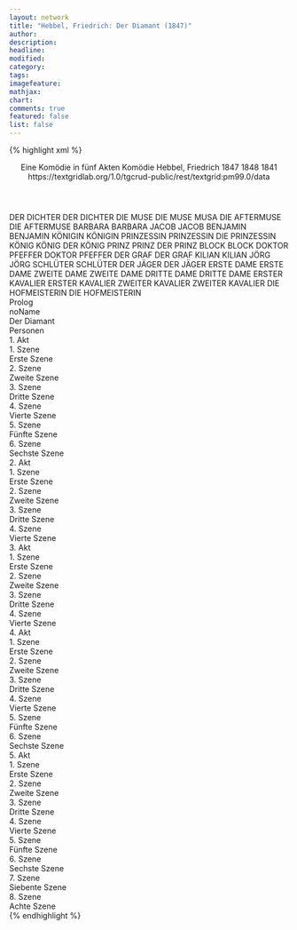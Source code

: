 ```yaml
---
layout: network
title: "Hebbel, Friedrich: Der Diamant (1847)"
author:
description:
headline:
modified:
category:
tags:
imagefeature: 
mathjax: 
chart: 
comments: true
featured: false
list: false
---
```

{% highlight xml %}
<?xml-model href="https://raw.githubusercontent.com/DLiNa/project/master/rules/lina.rnc"?><?xml-model href="https://raw.githubusercontent.com/DLiNa/project/master/rules/lina.sch"?>
<play xmlns="http://lina.digital">
  <header>
    <title>Der Diamant</title>
    <subtitle>Eine Komödie in fünf Akten</subtitle>
    <genretitle>Komödie</genretitle>
    <author>Hebbel, Friedrich</author>
    <date type="print" when="1847">1847</date>
    <date type="premiere" when="1848">1848</date>
    <date type="written" when="1841">1841</date>
    <source>https://textgridlab.org/1.0/tgcrud-public/rest/textgrid:pm99.0/data</source>
  </header>
  <personae>
    <character>
      <name>DER DICHTER</name>
      <alias xml:id="der_dichter">
        <name>DER DICHTER</name>
      </alias>
    </character>
    <character>
      <name>DIE MUSE</name>
      <alias xml:id="die_muse">
        <name>DIE MUSE</name>
      </alias>
      <alias xml:id="musa">
        <name>MUSA</name>
      </alias>
    </character>
    <character>
      <name>DIE AFTERMUSE</name>
      <alias xml:id="die_aftermuse">
        <name>DIE AFTERMUSE</name>
      </alias>
    </character>
    <character>
      <name>BARBARA</name>
      <alias xml:id="barbara">
        <name>BARBARA</name>
      </alias>
    </character>
    <character>
      <name>JACOB</name>
      <alias xml:id="jacob">
        <name>JACOB</name>
      </alias>
    </character>
    <character>
      <name>BENJAMIN</name>
      <alias xml:id="benjamin">
        <name>BENJAMIN</name>
      </alias>
    </character>
    <character>
      <name>KÖNIGIN</name>
      <alias xml:id="königin">
        <name>KÖNIGIN</name>
      </alias>
    </character>
    <character>
      <name>PRINZESSIN</name>
      <alias xml:id="prinzessin">
        <name>PRINZESSIN</name>
      </alias>
      <alias xml:id="die_prinzessin">
        <name>DIE PRINZESSIN</name>
      </alias>
    </character>
    <character>
      <name>KÖNIG</name>
      <alias xml:id="könig">
        <name>KÖNIG</name>
      </alias>
      <alias xml:id="der_könig">
        <name>DER KÖNIG</name>
      </alias>
    </character>
    <character>
      <name>PRINZ</name>
      <alias xml:id="prinz">
        <name>PRINZ</name>
      </alias>
      <alias xml:id="der_prinz">
        <name>DER PRINZ</name>
      </alias>
    </character>
    <character>
      <name>BLOCK</name>
      <alias xml:id="block">
        <name>BLOCK</name>
      </alias>
    </character>
    <character>
      <name>DOKTOR PFEFFER</name>
      <alias xml:id="doktor_pfeffer">
        <name>DOKTOR PFEFFER</name>
      </alias>
    </character>
    <character>
      <name>DER GRAF</name>
      <alias xml:id="der_graf">
        <name>DER GRAF</name>
      </alias>
    </character>
    <character>
      <name>KILIAN</name>
      <alias xml:id="kilian">
        <name>KILIAN</name>
      </alias>
    </character>
    <character>
      <name>JÖRG</name>
      <alias xml:id="jörg">
        <name>JÖRG</name>
      </alias>
    </character>
    <character>
      <name>SCHLÜTER</name>
      <alias xml:id="schlüter">
        <name>SCHLÜTER</name>
      </alias>
    </character>
    <character>
      <name>DER JÄGER</name>
      <alias xml:id="der_jäger">
        <name>DER JÄGER</name>
      </alias>
    </character>
    <character>
      <name>ERSTE DAME</name>
      <alias xml:id="erste_dame">
        <name>ERSTE DAME</name>
      </alias>
    </character>
    <character>
      <name>ZWEITE DAME</name>
      <alias xml:id="zweite_dame">
        <name>ZWEITE DAME</name>
      </alias>
    </character>
    <character>
      <name>DRITTE DAME</name>
      <alias xml:id="dritte_dame">
        <name>DRITTE DAME</name>
      </alias>
    </character>
    <character>
      <name>ERSTER KAVALIER</name>
      <alias xml:id="erster_kavalier">
        <name>ERSTER KAVALIER</name>
      </alias>
    </character>
    <character>
      <name>ZWEITER KAVALIER</name>
      <alias xml:id="zweiter_kavalier">
        <name>ZWEITER KAVALIER</name>
      </alias>
    </character>
    <character>
      <name>DIE HOFMEISTERIN</name>
      <alias xml:id="die_hofmeisterin">
        <name>DIE HOFMEISTERIN</name>
      </alias>
    </character>
  </personae>
  <text>
    <div>
      <head>Prolog</head>
          <div>
            <head>noName</head>
            <sp who="#der_dichter">
              <amount n="29" unit="speech_acts"/>
              <amount n="1500" unit="words"/>
              <amount n="247" unit="lines"/>
              <amount n="8171" unit="chars"/>
            </sp>
            <sp who="#die_muse">
              <amount n="7" unit="speech_acts"/>
              <amount n="214" unit="words"/>
              <amount n="33" unit="lines"/>
              <amount n="1062" unit="chars"/>
            </sp>
            <sp who="#die_aftermuse">
              <amount n="1" unit="speech_acts"/>
              <amount n="17" unit="words"/>
              <amount n="2" unit="lines"/>
              <amount n="76" unit="chars"/>
            </sp>
            <sp who="#musa">
              <amount n="20" unit="speech_acts"/>
              <amount n="1157" unit="words"/>
              <amount n="179" unit="lines"/>
              <amount n="6004" unit="chars"/>
            </sp>
          </div>
    </div>
    <div>
      <head>Der Diamant</head>
      <div>
        <head>Personen</head>
      </div>
      <div>
        <head>1. Akt</head>
        <div>
          <head>1. Szene</head>
          <div>
            <head>Erste Szene</head>
            <sp who="#barbara">
              <amount n="10" unit="speech_acts"/>
              <amount n="387" unit="words"/>
              <amount n="1" unit="lines"/>
              <amount n="2085" unit="chars"/>
            </sp>
            <sp who="#jacob">
              <amount n="9" unit="speech_acts"/>
              <amount n="125" unit="words"/>
              <amount n="7" unit="lines"/>
              <amount n="656" unit="chars"/>
            </sp>
          </div>
        </div>
        <div>
          <head>2. Szene</head>
          <div>
            <head>Zweite Szene</head>
            <sp who="#jacob">
              <amount n="1" unit="speech_acts"/>
              <amount n="242" unit="words"/>
              <amount n="1342" unit="chars"/>
            </sp>
          </div>
        </div>
        <div>
          <head>3. Szene</head>
          <div>
            <head>Dritte Szene</head>
            <sp who="#benjamin">
              <amount n="8" unit="speech_acts"/>
              <amount n="128" unit="words"/>
              <amount n="6" unit="lines"/>
              <amount n="687" unit="chars"/>
            </sp>
            <sp who="#jacob">
              <amount n="10" unit="speech_acts"/>
              <amount n="131" unit="words"/>
              <amount n="9" unit="lines"/>
              <amount n="664" unit="chars"/>
            </sp>
            <sp who="#barbara">
              <amount n="2" unit="speech_acts"/>
              <amount n="38" unit="words"/>
              <amount n="1" unit="lines"/>
              <amount n="202" unit="chars"/>
            </sp>
          </div>
        </div>
        <div>
          <head>4. Szene</head>
          <div>
            <head>Vierte Szene</head>
            <sp who="#benjamin">
              <amount n="1" unit="speech_acts"/>
              <amount n="749" unit="words"/>
              <amount n="4139" unit="chars"/>
            </sp>
          </div>
        </div>
        <div>
          <head>5. Szene</head>
          <div>
            <head>Fünfte Szene</head>
            <sp who="#jacob">
              <amount n="10" unit="speech_acts"/>
              <amount n="570" unit="words"/>
              <amount n="4" unit="lines"/>
              <amount n="2816" unit="chars"/>
            </sp>
            <sp who="#barbara">
              <amount n="10" unit="speech_acts"/>
              <amount n="181" unit="words"/>
              <amount n="8" unit="lines"/>
              <amount n="928" unit="chars"/>
            </sp>
          </div>
        </div>
        <div>
          <head>6. Szene</head>
          <div>
            <head>Sechste Szene</head>
            <sp who="#königin">
              <amount n="9" unit="speech_acts"/>
              <amount n="282" unit="words"/>
              <amount n="6" unit="lines"/>
              <amount n="1499" unit="chars"/>
            </sp>
            <sp who="#prinzessin">
              <amount n="12" unit="speech_acts"/>
              <amount n="709" unit="words"/>
              <amount n="4" unit="lines"/>
              <amount n="3931" unit="chars"/>
            </sp>
            <sp who="#könig">
              <amount n="13" unit="speech_acts"/>
              <amount n="886" unit="words"/>
              <amount n="4" unit="lines"/>
              <amount n="5068" unit="chars"/>
            </sp>
            <sp who="#prinz">
              <amount n="2" unit="speech_acts"/>
              <amount n="100" unit="words"/>
              <amount n="1" unit="lines"/>
              <amount n="553" unit="chars"/>
            </sp>
          </div>
        </div>
      </div>
      <div>
        <head>2. Akt</head>
        <div>
          <head>1. Szene</head>
          <div>
            <head>Erste Szene</head>
            <sp who="#block">
              <amount n="12" unit="speech_acts"/>
              <amount n="1011" unit="words"/>
              <amount n="4" unit="lines"/>
              <amount n="5403" unit="chars"/>
            </sp>
            <sp who="#doktor_pfeffer">
              <amount n="12" unit="speech_acts"/>
              <amount n="435" unit="words"/>
              <amount n="5" unit="lines"/>
              <amount n="2391" unit="chars"/>
            </sp>
          </div>
        </div>
        <div>
          <head>2. Szene</head>
          <div>
            <head>Zweite Szene</head>
            <sp who="#benjamin">
              <amount n="10" unit="speech_acts"/>
              <amount n="378" unit="words"/>
              <amount n="4" unit="lines"/>
              <amount n="2126" unit="chars"/>
            </sp>
            <sp who="#block">
              <amount n="7" unit="speech_acts"/>
              <amount n="44" unit="words"/>
              <amount n="6" unit="lines"/>
              <amount n="220" unit="chars"/>
            </sp>
            <sp who="#doktor_pfeffer">
              <amount n="13" unit="speech_acts"/>
              <amount n="421" unit="words"/>
              <amount n="5" unit="lines"/>
              <amount n="2446" unit="chars"/>
            </sp>
          </div>
        </div>
        <div>
          <head>3. Szene</head>
          <div>
            <head>Dritte Szene</head>
            <sp who="#doktor_pfeffer">
              <amount n="6" unit="speech_acts"/>
              <amount n="66" unit="words"/>
              <amount n="5" unit="lines"/>
              <amount n="345" unit="chars"/>
            </sp>
            <sp who="#block">
              <amount n="2" unit="speech_acts"/>
              <amount n="44" unit="words"/>
              <amount n="1" unit="lines"/>
              <amount n="225" unit="chars"/>
            </sp>
            <sp who="#jacob">
              <amount n="14" unit="speech_acts"/>
              <amount n="317" unit="words"/>
              <amount n="8" unit="lines"/>
              <amount n="1694" unit="chars"/>
            </sp>
            <sp who="#benjamin">
              <amount n="9" unit="speech_acts"/>
              <amount n="498" unit="words"/>
              <amount n="1" unit="lines"/>
              <amount n="2677" unit="chars"/>
            </sp>
          </div>
        </div>
        <div>
          <head>4. Szene</head>
          <div>
            <head>Vierte Szene</head>
            <sp who="#der_graf">
              <amount n="11" unit="speech_acts"/>
              <amount n="145" unit="words"/>
              <amount n="9" unit="lines"/>
              <amount n="783" unit="chars"/>
            </sp>
            <sp who="#der_prinz">
              <amount n="11" unit="speech_acts"/>
              <amount n="1067" unit="words"/>
              <amount n="1" unit="lines"/>
              <amount n="5706" unit="chars"/>
            </sp>
          </div>
        </div>
      </div>
      <div>
        <head>3. Akt</head>
        <div>
          <head>1. Szene</head>
          <div>
            <head>Erste Szene</head>
            <sp who="#kilian">
              <amount n="5" unit="speech_acts"/>
              <amount n="114" unit="words"/>
              <amount n="4" unit="lines"/>
              <amount n="616" unit="chars"/>
            </sp>
            <sp who="#jörg">
              <amount n="5" unit="speech_acts"/>
              <amount n="127" unit="words"/>
              <amount n="3" unit="lines"/>
              <amount n="688" unit="chars"/>
            </sp>
          </div>
        </div>
        <div>
          <head>2. Szene</head>
          <div>
            <head>Zweite Szene</head>
            <sp who="#kilian">
              <amount n="1" unit="speech_acts"/>
              <amount n="281" unit="words"/>
              <amount n="1588" unit="chars"/>
            </sp>
          </div>
        </div>
        <div>
          <head>3. Szene</head>
          <div>
            <head>Dritte Szene</head>
            <sp who="#schlüter">
              <amount n="2" unit="speech_acts"/>
              <amount n="3" unit="words"/>
              <amount n="1" unit="lines"/>
              <amount n="14" unit="chars"/>
            </sp>
            <sp who="#kilian">
              <amount n="2" unit="speech_acts"/>
              <amount n="104" unit="words"/>
              <amount n="557" unit="chars"/>
            </sp>
          </div>
        </div>
        <div>
          <head>4. Szene</head>
          <div>
            <head>Vierte Szene</head>
            <sp who="#benjamin">
              <amount n="20" unit="speech_acts"/>
              <amount n="810" unit="words"/>
              <amount n="8" unit="lines"/>
              <amount n="4513" unit="chars"/>
            </sp>
            <sp who="#doktor_pfeffer">
              <amount n="20" unit="speech_acts"/>
              <amount n="572" unit="words"/>
              <amount n="8" unit="lines"/>
              <amount n="3198" unit="chars"/>
            </sp>
            <sp who="#kilian">
              <amount n="20" unit="speech_acts"/>
              <amount n="409" unit="words"/>
              <amount n="15" unit="lines"/>
              <amount n="2199" unit="chars"/>
            </sp>
            <sp who="#jacob">
              <amount n="15" unit="speech_acts"/>
              <amount n="426" unit="words"/>
              <amount n="10" unit="lines"/>
              <amount n="2259" unit="chars"/>
            </sp>
            <sp who="#block">
              <amount n="6" unit="speech_acts"/>
              <amount n="51" unit="words"/>
              <amount n="6" unit="lines"/>
              <amount n="257" unit="chars"/>
            </sp>
            <sp who="#schlüter">
              <amount n="1" unit="speech_acts"/>
              <amount n="14" unit="words"/>
              <amount n="1" unit="lines"/>
              <amount n="76" unit="chars"/>
            </sp>
          </div>
        </div>
      </div>
      <div>
        <head>4. Akt</head>
        <div>
          <head>1. Szene</head>
          <div>
            <head>Erste Szene</head>
            <sp who="#schlüter">
              <amount n="4" unit="speech_acts"/>
              <amount n="471" unit="words"/>
              <amount n="2595" unit="chars"/>
            </sp>
            <sp who="#benjamin">
              <amount n="3" unit="speech_acts"/>
              <amount n="11" unit="words"/>
              <amount n="3" unit="lines"/>
              <amount n="66" unit="chars"/>
            </sp>
          </div>
        </div>
        <div>
          <head>2. Szene</head>
          <div>
            <head>Zweite Szene</head>
            <sp who="#benjamin">
              <amount n="1" unit="speech_acts"/>
              <amount n="167" unit="words"/>
              <amount n="888" unit="chars"/>
            </sp>
          </div>
        </div>
        <div>
          <head>3. Szene</head>
          <div>
            <head>Dritte Szene</head>
            <sp who="#benjamin">
              <amount n="5" unit="speech_acts"/>
              <amount n="141" unit="words"/>
              <amount n="3" unit="lines"/>
              <amount n="735" unit="chars"/>
            </sp>
            <sp who="#schlüter">
              <amount n="5" unit="speech_acts"/>
              <amount n="72" unit="words"/>
              <amount n="4" unit="lines"/>
              <amount n="379" unit="chars"/>
            </sp>
          </div>
        </div>
        <div>
          <head>4. Szene</head>
          <div>
            <head>Vierte Szene</head>
            <sp who="#doktor_pfeffer">
              <amount n="7" unit="speech_acts"/>
              <amount n="134" unit="words"/>
              <amount n="5" unit="lines"/>
              <amount n="708" unit="chars"/>
            </sp>
            <sp who="#kilian">
              <amount n="3" unit="speech_acts"/>
              <amount n="115" unit="words"/>
              <amount n="2" unit="lines"/>
              <amount n="652" unit="chars"/>
            </sp>
            <sp who="#block">
              <amount n="5" unit="speech_acts"/>
              <amount n="16" unit="words"/>
              <amount n="5" unit="lines"/>
              <amount n="83" unit="chars"/>
            </sp>
            <sp who="#jacob">
              <amount n="6" unit="speech_acts"/>
              <amount n="223" unit="words"/>
              <amount n="1" unit="lines"/>
              <amount n="1170" unit="chars"/>
            </sp>
          </div>
        </div>
        <div>
          <head>5. Szene</head>
          <div>
            <head>Fünfte Szene</head>
            <sp who="#jörg">
              <amount n="3" unit="speech_acts"/>
              <amount n="60" unit="words"/>
              <amount n="2" unit="lines"/>
              <amount n="324" unit="chars"/>
            </sp>
            <sp who="#kilian">
              <amount n="2" unit="speech_acts"/>
              <amount n="60" unit="words"/>
              <amount n="1" unit="lines"/>
              <amount n="309" unit="chars"/>
            </sp>
            <sp who="#jacob">
              <amount n="1" unit="speech_acts"/>
              <amount n="20" unit="words"/>
              <amount n="1" unit="lines"/>
              <amount n="96" unit="chars"/>
            </sp>
          </div>
        </div>
        <div>
          <head>6. Szene</head>
          <div>
            <head>Sechste Szene</head>
            <sp who="#der_graf">
              <amount n="9" unit="speech_acts"/>
              <amount n="201" unit="words"/>
              <amount n="8" unit="lines"/>
              <amount n="1228" unit="chars"/>
            </sp>
            <sp who="#kilian">
              <amount n="5" unit="speech_acts"/>
              <amount n="83" unit="words"/>
              <amount n="3" unit="lines"/>
              <amount n="471" unit="chars"/>
            </sp>
            <sp who="#doktor_pfeffer">
              <amount n="9" unit="speech_acts"/>
              <amount n="511" unit="words"/>
              <amount n="5" unit="lines"/>
              <amount n="2821" unit="chars"/>
            </sp>
            <sp who="#block">
              <amount n="1" unit="speech_acts"/>
              <amount n="12" unit="words"/>
              <amount n="1" unit="lines"/>
              <amount n="62" unit="chars"/>
            </sp>
            <sp who="#der_prinz">
              <amount n="16" unit="speech_acts"/>
              <amount n="321" unit="words"/>
              <amount n="12" unit="lines"/>
              <amount n="1721" unit="chars"/>
            </sp>
            <sp who="#jacob">
              <amount n="10" unit="speech_acts"/>
              <amount n="337" unit="words"/>
              <amount n="3" unit="lines"/>
              <amount n="1781" unit="chars"/>
            </sp>
          </div>
        </div>
      </div>
      <div>
        <head>5. Akt</head>
        <div>
          <head>1. Szene</head>
          <div>
            <head>Erste Szene</head>
            <sp who="#benjamin">
              <amount n="18" unit="speech_acts"/>
              <amount n="375" unit="words"/>
              <amount n="15" unit="lines"/>
              <amount n="2031" unit="chars"/>
            </sp>
            <sp who="#schlüter">
              <amount n="18" unit="speech_acts"/>
              <amount n="619" unit="words"/>
              <amount n="9" unit="lines"/>
              <amount n="3337" unit="chars"/>
            </sp>
          </div>
        </div>
        <div>
          <head>2. Szene</head>
          <div>
            <head>Zweite Szene</head>
            <sp who="#benjamin">
              <amount n="1" unit="speech_acts"/>
              <amount n="102" unit="words"/>
              <amount n="499" unit="chars"/>
            </sp>
          </div>
        </div>
        <div>
          <head>3. Szene</head>
          <div>
            <head>Dritte Szene</head>
            <sp who="#jacob">
              <amount n="4" unit="speech_acts"/>
              <amount n="42" unit="words"/>
              <amount n="4" unit="lines"/>
              <amount n="220" unit="chars"/>
            </sp>
            <sp who="#benjamin">
              <amount n="9" unit="speech_acts"/>
              <amount n="331" unit="words"/>
              <amount n="3" unit="lines"/>
              <amount n="1827" unit="chars"/>
            </sp>
            <sp who="#der_prinz">
              <amount n="7" unit="speech_acts"/>
              <amount n="65" unit="words"/>
              <amount n="6" unit="lines"/>
              <amount n="374" unit="chars"/>
            </sp>
            <sp who="#kilian">
              <amount n="11" unit="speech_acts"/>
              <amount n="145" unit="words"/>
              <amount n="8" unit="lines"/>
              <amount n="801" unit="chars"/>
            </sp>
            <sp who="#doktor_pfeffer">
              <amount n="13" unit="speech_acts"/>
              <amount n="233" unit="words"/>
              <amount n="10" unit="lines"/>
              <amount n="1344" unit="chars"/>
            </sp>
            <sp who="#der_graf">
              <amount n="2" unit="speech_acts"/>
              <amount n="31" unit="words"/>
              <amount n="2" unit="lines"/>
              <amount n="167" unit="chars"/>
            </sp>
            <sp who="#block">
              <amount n="1" unit="speech_acts"/>
              <amount n="15" unit="words"/>
              <amount n="1" unit="lines"/>
              <amount n="91" unit="chars"/>
            </sp>
            <sp who="#der_jäger">
              <amount n="1" unit="speech_acts"/>
              <amount n="4" unit="words"/>
              <amount n="1" unit="lines"/>
              <amount n="23" unit="chars"/>
            </sp>
          </div>
        </div>
        <div>
          <head>4. Szene</head>
          <div>
            <head>Vierte Szene</head>
            <sp who="#der_jäger">
              <amount n="7" unit="speech_acts"/>
              <amount n="130" unit="words"/>
              <amount n="4" unit="lines"/>
              <amount n="683" unit="chars"/>
            </sp>
            <sp who="#kilian">
              <amount n="8" unit="speech_acts"/>
              <amount n="147" unit="words"/>
              <amount n="5" unit="lines"/>
              <amount n="774" unit="chars"/>
            </sp>
            <sp who="#benjamin">
              <amount n="8" unit="speech_acts"/>
              <amount n="405" unit="words"/>
              <amount n="6" unit="lines"/>
              <amount n="2114" unit="chars"/>
            </sp>
            <sp who="#block">
              <amount n="4" unit="speech_acts"/>
              <amount n="93" unit="words"/>
              <amount n="2" unit="lines"/>
              <amount n="462" unit="chars"/>
            </sp>
            <sp who="#jacob">
              <amount n="8" unit="speech_acts"/>
              <amount n="225" unit="words"/>
              <amount n="7" unit="lines"/>
              <amount n="1183" unit="chars"/>
            </sp>
            <sp who="#doktor_pfeffer">
              <amount n="5" unit="speech_acts"/>
              <amount n="49" unit="words"/>
              <amount n="4" unit="lines"/>
              <amount n="250" unit="chars"/>
            </sp>
            <sp who="#schlüter">
              <amount n="11" unit="speech_acts"/>
              <amount n="289" unit="words"/>
              <amount n="5" unit="lines"/>
              <amount n="1539" unit="chars"/>
            </sp>
            <sp who="#der_prinz">
              <amount n="1" unit="speech_acts"/>
              <amount n="3" unit="words"/>
              <amount n="1" unit="lines"/>
              <amount n="14" unit="chars"/>
            </sp>
            <sp who="#der_graf">
              <amount n="1" unit="speech_acts"/>
              <amount n="16" unit="words"/>
              <amount n="1" unit="lines"/>
              <amount n="94" unit="chars"/>
            </sp>
            <sp who="#jörg">
              <amount n="2" unit="speech_acts"/>
              <amount n="15" unit="words"/>
              <amount n="2" unit="lines"/>
              <amount n="68" unit="chars"/>
            </sp>
          </div>
        </div>
        <div>
          <head>5. Szene</head>
          <div>
            <head>Fünfte Szene</head>
            <sp who="#erste_dame">
              <amount n="9" unit="speech_acts"/>
              <amount n="255" unit="words"/>
              <amount n="5" unit="lines"/>
              <amount n="1434" unit="chars"/>
            </sp>
            <sp who="#zweite_dame">
              <amount n="5" unit="speech_acts"/>
              <amount n="210" unit="words"/>
              <amount n="1" unit="lines"/>
              <amount n="1186" unit="chars"/>
            </sp>
            <sp who="#dritte_dame">
              <amount n="5" unit="speech_acts"/>
              <amount n="66" unit="words"/>
              <amount n="3" unit="lines"/>
              <amount n="381" unit="chars"/>
            </sp>
            <sp who="#erster_kavalier">
              <amount n="1" unit="speech_acts"/>
              <amount n="36" unit="words"/>
              <amount n="205" unit="chars"/>
            </sp>
            <sp who="#zweiter_kavalier">
              <amount n="1" unit="speech_acts"/>
              <amount n="71" unit="words"/>
              <amount n="391" unit="chars"/>
            </sp>
          </div>
        </div>
        <div>
          <head>6. Szene</head>
          <div>
            <head>Sechste Szene</head>
            <sp who="#die_hofmeisterin">
              <amount n="2" unit="speech_acts"/>
              <amount n="28" unit="words"/>
              <amount n="1" unit="lines"/>
              <amount n="168" unit="chars"/>
            </sp>
            <sp who="#erste_dame">
              <amount n="4" unit="speech_acts"/>
              <amount n="76" unit="words"/>
              <amount n="2" unit="lines"/>
              <amount n="481" unit="chars"/>
            </sp>
            <sp who="#erster_kavalier">
              <amount n="1" unit="speech_acts"/>
              <amount n="47" unit="words"/>
              <amount n="270" unit="chars"/>
            </sp>
            <sp who="#dritte_dame">
              <amount n="1" unit="speech_acts"/>
              <amount n="3" unit="words"/>
              <amount n="1" unit="lines"/>
              <amount n="14" unit="chars"/>
            </sp>
            <sp who="#zweite_dame">
              <amount n="1" unit="speech_acts"/>
              <amount n="35" unit="words"/>
              <amount n="197" unit="chars"/>
            </sp>
          </div>
        </div>
        <div>
          <head>7. Szene</head>
          <div>
            <head>Siebente Szene</head>
            <sp who="#der_könig">
              <amount n="4" unit="speech_acts"/>
              <amount n="154" unit="words"/>
              <amount n="1" unit="lines"/>
              <amount n="899" unit="chars"/>
            </sp>
            <sp who="#die_prinzessin">
              <amount n="4" unit="speech_acts"/>
              <amount n="161" unit="words"/>
              <amount n="1" unit="lines"/>
              <amount n="880" unit="chars"/>
            </sp>
            <sp who="#der_graf">
              <amount n="2" unit="speech_acts"/>
              <amount n="27" unit="words"/>
              <amount n="1" unit="lines"/>
              <amount n="157" unit="chars"/>
            </sp>
            <sp who="#der_prinz">
              <amount n="2" unit="speech_acts"/>
              <amount n="17" unit="words"/>
              <amount n="2" unit="lines"/>
              <amount n="85" unit="chars"/>
            </sp>
          </div>
        </div>
        <div>
          <head>8. Szene</head>
          <div>
            <head>Achte Szene</head>
            <sp who="#jacob">
              <amount n="6" unit="speech_acts"/>
              <amount n="621" unit="words"/>
              <amount n="1" unit="lines"/>
              <amount n="3289" unit="chars"/>
            </sp>
            <sp who="#die_prinzessin">
              <amount n="4" unit="speech_acts"/>
              <amount n="15" unit="words"/>
              <amount n="4" unit="lines"/>
              <amount n="67" unit="chars"/>
            </sp>
            <sp who="#der_könig">
              <amount n="5" unit="speech_acts"/>
              <amount n="86" unit="words"/>
              <amount n="3" unit="lines"/>
              <amount n="463" unit="chars"/>
            </sp>
            <sp who="#der_graf">
              <amount n="1" unit="speech_acts"/>
              <amount n="17" unit="words"/>
              <amount n="1" unit="lines"/>
              <amount n="88" unit="chars"/>
            </sp>
          </div>
        </div>
      </div>
    </div>
  </text>
</play>
{% endhighlight %}
